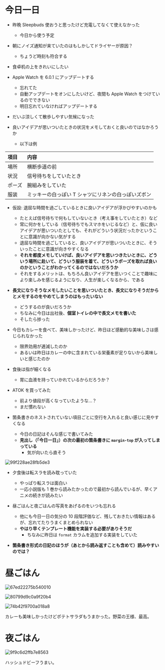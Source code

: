 # 今日一日
- 昨晩 Sleepbuds 使おうと思ったけど充電してなくて使えなかった
  - 今日から使う予定

- 朝にノイズ通知が来ていたのはもしかしてドライヤーが原因？
  - ちょうど時刻も符合する

- 食卓机の上をきれいにしたい

- Apple Watch を 6.0.1 にアップデートする
  - 忘れてた
  - 自動アップデートをオンにしたいけど、夜間も Apple Watch をつけているのでできない
  - 明日忘れていなければアップデートする

- だいぶ涼しくて散歩しやすい気候になった

- 良いアイデアが思いついたときの状況をメモしておくと良いのではなかろうか
  - 以下は例

| 項目 | 内容 |
|:---|:---|
| 場所 | 横断歩道の前 |
| 状況 | 信号待ちをしていたとき |
| ポーズ | 腕組みをしていた |
| 服装 | ミッキーの白っぽい T シャツにリネンの白っぽいズボン |

- 仮設: 退屈な時間を過ごしているときに良いアイデアが浮かびやすいのかも
  - たとえば信号待ちで何もしていないとき（考え事をしていたとき）など
  - 常に何かをしている（信号待ちでもスマホをいじるなど）と、仮に良いアイデアが思いついたとしても、それがどういう状況だったかということに意識が向かない気がする
  - 退屈な時間を過ごしていると、良いアイデアが思いついたときに、そういったことに意識が向きやすくなる
  - **それを都度メモしていけば、良いアイデアを思いつきたいときに、どういう場所に赴いて、どういう服装を着て、どういうポーズを取れば良いのかということがわかってくるのではないだろうか**
  - それをするメリットは、もちろん良いアイデアを思いつくことで趣味により楽しみを感じるようになり、人生が楽しくなるから、である

- **長文になりそうなメモしたいことを思いついたとき、長文になりそうだからとメモするのをやめてしまうのはもったいない**
  - どうするのが良いだろうか
  - ちなみに今日は出社後、**個室トイレの中で長文メモを書いた**
  - そしたら捗った

- 今日もカレーを食べて、美味しかったけど、昨日ほど感動的な美味しさは感じられなかった
  - 限界効用が逓減したのか
  - あるいは昨日はカレーの中に含まれている栄養素が足りないから美味しいと感じたのか

- 食後は指が細くなる
  - 胃に血液を持っていかれているからだろうか？

- ATOK を買ってみた
  - 前より値段が高くなっていたような...？
  - まだ慣れない

- 箇条書きのネストされていない項目ごとに空行を入れると良い感じに見やすくなる
  - 今日の日記はそんな感じで書いてみた
  - **見出し（「今日一日」）の次の最初の箇条書きに `margin-top` が入ってしまっている**
      - 気が向いたら直そう

![99f228ae28fb5de3](/images/2019/10/99f228ae28fb5de3.png)

- 夕食後は転スラを読み耽っていた
  - やっぱり転スラは面白い
  - 一応小説版も 1 巻から読みたかったので最初から読んでいるが、早くアニメの続きが読みたい

- 昼ごはんと夜ごはんの写真をあげるのをいつも忘れる
  - 他にも今日一日の気分の 10 段階評価など、残しておきたい情報はあるが、忘れてたりうまくまとめられない
  - **やはり早くテンプレート機能を実装する必要がありそうだ**
      - ちなみに昨日は `format` カラムを追加する実装をしていた

- **箇条書き形式の日記のほうが（あとから読み返すことも含めて）読みやすいのでは？**

# 昼ごはん
![67ed22275b540010](/images/2019/10/67ed22275b540010.jpg)

![80799d9c0a9f20b4](/images/2019/10/80799d9c0a9f20b4.jpg)

![74b42f9700a018a8](/images/2019/10/74b42f9700a018a8.jpg)

カレーも美味しかったけどポテトサラダもうまかった。野菜の王様、最高。

# 夜ごはん
![9f9c6d2ffb7e8563](/images/2019/10/9f9c6d2ffb7e8563.jpg)

ハッシュドビーフうまい。
